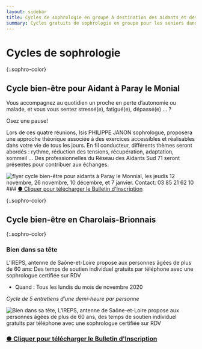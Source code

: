 ```yaml
---
layout: sidebar
title: Cycles de sophrologie en groupe à destination des aidants et des seniors en Saône et Loire, Mâcon, Saint Bonnet de Joux et Tournus
summary: Cycles gratuits de sophrologie en groupe pour les seniors dans le cadre du programme bien vieillir, renforcement des compétences émotionnelles et sociales à destination des seniors et dans le cadre de l'accompagnement des aidants familiaux de Mâcon et Tournus.
---
```


# Cycles de sophrologie

{:.sophro-color}
## Cycle bien-être pour Aidant à Paray le Monial


Vous accompagnez au quotidien un proche en perte d’autonomie ou malade, et vous vous sentez stressé(e), fatigué(e), dépassé(e) ... ?

Osez une pause!

Lors de ces quatre réunions,
Isis PHILIPPE JANON sophrologue,
proposera une approche théorique
associée à des exercices accessibles et réalisables dans votre vie de tous les jours.
En  fil conducteur, différents thèmes
seront abordés : rythme, réduction des tensions, récupération, adaptation, sommeil ... Des professionnelles du Réseau
des Aidants Sud 71 seront présentes
pour contribuer aux échanges.

<div class="center-big-block">
<img src="https://res.cloudinary.com/dnxcesebo/image/upload/v1599133724/lpqproches-jeudis-nov2020_qfk4ce.jpg" alt="flyer cycle bien-être pour aidants à Paray le Monnial, les jeudis 12 novembre, 26 novembre, 10 décembre, et 7 janvier. Contact: 03 85 21 62 10">
</div>
### <a href="AidantsFlyerPARAY.pdf" download>●&nbsp;Cliquer pour télécharger le Bulletin d'Inscription</a>


{:.sophro-color}

## Cycle bien-être en Charolais-Brionnais

{:.sophro-color}

### Bien dans sa tête

L’IREPS, antenne de Saône-et-Loire propose aux personnes âgées de plus de 60 ans:
Des temps de soutien individuel gratuits par téléphone avec une sophrologue certifiée sur RDV

- Quand : Tous les lundis du mois de novembre 2020

_Cycle de 5 entretiens d’une demi-heure par personne_

<div class="center-big-block">
  <img src="https://res.cloudinary.com/dnxcesebo/image/upload/v1598971513/BienDansSaTete2020novembre_hwqmvk.jpg" alt="Bien dans sa tête, L’IREPS, antenne de Saône-et-Loire propose aux personnes âgées de plus de 60 ans,
des temps de soutien individuel gratuits par téléphone avec une sophrologue certifiée sur RDV">
</div>

### <a href="bulletin-inscription-BienDansSaTete_novembre2020.pdf" download>●&nbsp;Cliquer pour télécharger le Bulletin d'Inscription</a>



  
  
